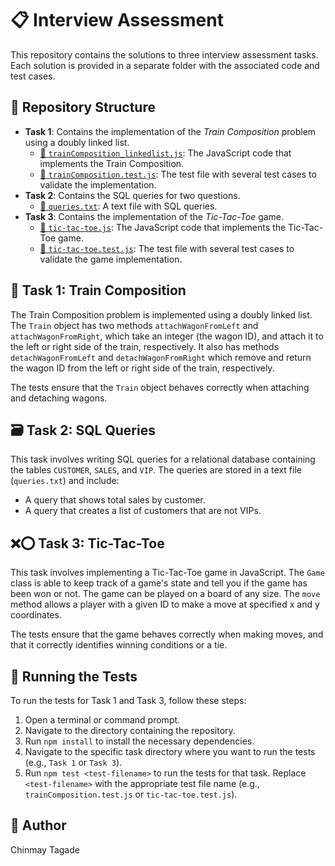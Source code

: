 # 📋 Interview Assessment

This repository contains the solutions to three interview assessment tasks. Each solution is provided in a separate folder with the associated code and test cases.

## 📂 Repository Structure

- **Task 1**: Contains the implementation of the *Train Composition* problem using a doubly linked list.
   - [🔗 `trainComposition_linkedlist.js`](Task%201/trainComposition_linkedlist.js): The JavaScript code that implements the Train Composition.
   - [🔗 `trainComposition.test.js`](Task%201/trainComposition.test.js): The test file with several test cases to validate the implementation.
- **Task 2**: Contains the SQL queries for two questions.
   - [🔗 `queries.txt`](Task%202/queries.txt): A text file with SQL queries.
- **Task 3**: Contains the implementation of the *Tic-Tac-Toe* game.
   - [🔗 `tic-tac-toe.js`](Task%203/tic-tac-toe.js): The JavaScript code that implements the Tic-Tac-Toe game.
   - [🔗 `tic-tac-toe.test.js`](Task%203/tic-tac-toe.test.js): The test file with several test cases to validate the game implementation.

## 🚂 Task 1: Train Composition

The Train Composition problem is implemented using a doubly linked list. The `Train` object has two methods `attachWagonFromLeft` and `attachWagonFromRight`, which take an integer (the wagon ID), and attach it to the left or right side of the train, respectively. It also has methods `detachWagonFromLeft` and `detachWagonFromRight` which remove and return the wagon ID from the left or right side of the train, respectively.

The tests ensure that the `Train` object behaves correctly when attaching and detaching wagons.

## 🗃 Task 2: SQL Queries

This task involves writing SQL queries for a relational database containing the tables `CUSTOMER`, `SALES`, and `VIP`. The queries are stored in a text file (`queries.txt`) and include:
- A query that shows total sales by customer.
- A query that creates a list of customers that are not VIPs.

## ❌⭕ Task 3: Tic-Tac-Toe

This task involves implementing a Tic-Tac-Toe game in JavaScript. The `Game` class is able to keep track of a game's state and tell you if the game has been won or not. The game can be played on a board of any size. The `move` method allows a player with a given ID to make a move at specified x and y coordinates.

The tests ensure that the game behaves correctly when making moves, and that it correctly identifies winning conditions or a tie.

## 🚀 Running the Tests

To run the tests for Task 1 and Task 3, follow these steps:
1. Open a terminal or command prompt.
2. Navigate to the directory containing the repository.
3. Run `npm install` to install the necessary dependencies.
4. Navigate to the specific task directory where you want to run the tests (e.g., `Task 1` or `Task 3`).
5. Run `npm test <test-filename>` to run the tests for that task. Replace `<test-filename>` with the appropriate test file name (e.g., `trainComposition.test.js` or `tic-tac-toe.test.js`).

## 👤 Author
Chinmay Tagade
